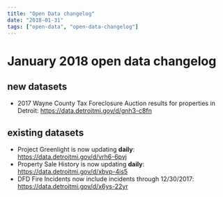 ```yaml
---
title: "Open Data changelog"
date: "2018-01-31"
tags: ["open-data", "open-data-changelog"]
---
```


# January 2018 open data changelog

## new datasets

- 2017 Wayne County Tax Foreclosure Auction results for properties in Detroit: https://data.detroitmi.gov/d/gnh3-c8fn

## existing datasets

- Project Greenlight is now updating __daily__: https://data.detroitmi.gov/d/vrh6-6pvj
- Property Sale History is now updating __daily__: https://data.detroitmi.gov/d/xbvp-4is5
- DFD Fire Incidents now include incidents through 12/30/2017: https://data.detroitmi.gov/d/x6ys-22yr
